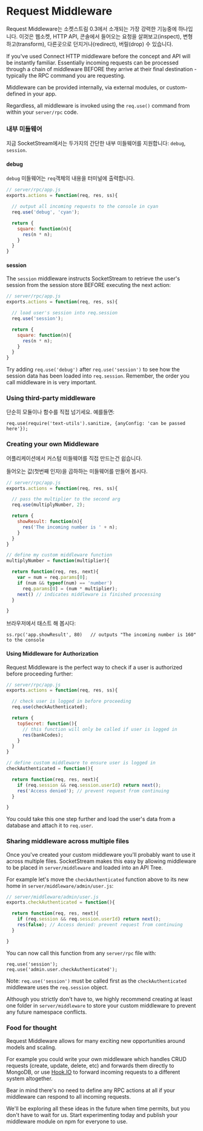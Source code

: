# Request Middleware

Request Middleware는 소켓스트림 0.3에서 소개되는 가장 강력한 기능중에 하나입니다. 이것은 웹소켓, HTTP API, 콘솔에서 들어오는 요청을 살펴보고(inspect), 변형하고(transform), 다른곳으로 던지거나(redirect), 버릴(drop) 수 있습니다.
<!---
One of the most powerful and exiting features introduced in SocketStream 0.3 is Request Middleware. This has the power to inspect, transform, redirect or drop incoming requests over the websocket, HTTP API, or console.
-->

<!---
-->
If you've used Connect HTTP middleware before the concept and API will be instantly familiar. Essentially incoming requests can be processed through a chain of middleware BEFORE they arrive at their final destination - typically the RPC command you are requesting.

<!---
-->
Middleware can be provided internally, via external modules, or custom-defined in your app.

<!---
-->
Regardless, all middleware is invoked using the `req.use()` command from within your `server/rpc` code.


### 내부 미들웨어

지금 SocketStream에서는 두가지의 간단한 내부 미들웨어를 지원합니다: `debug`, `session`.
<!---
Right now SocketStream provides two simple internal middleware functions: `debug` and `session`.
-->

#### debug

`debug` 미들웨어는 `req`객체의 내용을 터미널에 출력합니다.
<!---
The `debug` middleware will output the contents of the `req` object to the terminal, useful when you're debugging problems. It takes an optional argument indicating which color to output the message in:
-->

```javascript
// server/rpc/app.js
exports.actions = function(req, res, ss){

  // output all incoming requests to the console in cyan
  req.use('debug', 'cyan');

  return {
    square: function(n){
      res(n * n);
    }
  }
}
```

#### session

<!---
-->
The `session` middleware instructs SocketStream to retrieve the user's session from the session store BEFORE executing the next action:

```javascript
// server/rpc/app.js
exports.actions = function(req, res, ss){

  // load user's session into req.session
  req.use('session');

  return {
    square: function(n){
      res(n * n);
    }
  }
}
```

<!---
-->
Try adding `req.use('debug')` after `req.use('session')` to see how the session data has been loaded into `req.session`. Remember, the order you call middleware in is very important.


### Using third-party middleware

단순히 모듈이나 함수를 직접 넘기세요. 예를들면:
<!---
Simply pass the module/function directly. E.g:
-->

    req.use(require('text-utils').sanitize, {anyConfig: 'can be passed here'});



### Creating your own Middleware

어플리케이션에서 커스텀 미들웨어를 직접 만드는건 쉽습니다. 
<!---
Creating custom middleware in your application is easy.
-->

들어오는 값(첫번째 인자)을 곱하하는 미들웨어를 만들어 봅시다. 
<!---
Let's start by creating a function which multiplies incoming numbers (the first param).
-->

```javascript
// server/rpc/app.js
exports.actions = function(req, res, ss){

  // pass the multiplier to the second arg
  req.use(multiplyNumber, 2);

  return {
    showResult: function(n){
      res('The incoming number is ' + n);
    }
  }
}

// define my custom middleware function
multiplyNumber = function(multiplier){

  return function(req, res, next){
    var = num = req.params[0];
    if (num && typeof(num) == 'number')
      req.params[0] = (num * multiplier);
    next() // indicates middleware is finished processing
  }

}
```

브라우저에서 태스트 해 봅시다:
<!---
Let's test this out in the browser:
-->

    ss.rpc('app.showResult', 80)   // outputs "The incoming number is 160" to the console


#### Using Middleware for Authorization

<!---
-->
Request Middleware is the perfect way to check if a user is authorized before proceeding further:

```javascript
// server/rpc/app.js
exports.actions = function(req, res, ss){

  // check user is logged in before proceeding
  req.use(checkAuthenticated);

  return {
    topSecret: function(){
      // this function will only be called if user is logged in
      res(bankCodes);
    }
  }
}

// define custom middleware to ensure user is logged in
checkAuthenticated = function(){

  return function(req, res, next){
    if (req.session && req.session.userId) return next();
    res('Access denied'); // prevent request from continuing
  }

}
```

<!---
-->
You could take this one step further and load the user's data from a database and attach it to `req.user`.


### Sharing middleware across multiple files

<!---
-->
Once you've created your custom middleware you'll probably want to use it across multiple files. SocketStream makes this easy by allowing middleware to be placed in `server/middleware` and loaded into an API Tree.

<!---
-->
For example let's move the `checkAuthenticated` function above to its new home in `server/middleware/admin/user.js`:

```javascript
// server/middleware/admin/user.js
exports.checkAuthenticated = function(){

  return function(req, res, next){
    if (req.session && req.session.userId) return next();
    res(false); // Access denied: prevent request from continuing
  }

}
```

<!---
-->
You can now call this function from any `server/rpc` file with:

    req.use('session');
    req.use('admin.user.checkAuthenticated');

<!---
-->
Note: `req.use('session')` must be called first as the `checkAuthenticated` middleware uses the `req.session` object.

<!---
-->
Although you strictly don't have to, we highly recommend creating at least one folder in `server/middleware` to store your custom middleware to prevent any future namespace conflicts.


### Food for thought

<!---
-->
Request Middleware allows for many exciting new opportunities around models and scaling.

<!---
-->
For example you could write your own middleware which handles CRUD requests (create, update, delete, etc) and forwards them directly to MongoDB, or use [Hook.IO](https://github.com/hookio/hook.io) to forward incoming requests to a different system altogether.

<!---
-->
Bear in mind there's no need to define any RPC actions at all if your middleware can respond to all incoming requests.

<!---
-->
We'll be exploring all these ideas in the future when time permits, but you don't have to wait for us. Start experimenting today and publish your middleware module on npm for everyone to use.
